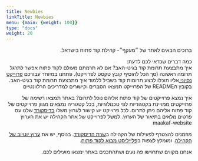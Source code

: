 ```yaml
---
title: Newbies
linkTitle: Newbies
menu: {main: {weight: 100}}
type: "docs"
weight: 20
---
```


<div dir="rtl">

ברוכים הבאים לאתר של ״מעקף״- קהילת קוד פתוח בישראל.

כמה דברים  שכדאי לכם לדעת:
<br>
איך מתבצעת תרומת קוד בגיט-האב?
אם לא תרמתם מעולם לקוד פתוח אפשר לתרגל תרומה ראשונה (סך הכל להוסיף קובץ טקסט לפרוייקט).
פתחנו במיוחד עבורכם [פרוייקט נסיוני ](https://github.com/UrielOfir/os-practice) אליו תוכלו לבצע תרומות קוד בשביל ללמוד איך מתבצעת תרומת קוד בגיט-האב.
בקובץ הREADME של הפרוייקט תמצאו הסברים וקישורים למדריכים הרלוונטיים

איך נמצא פרוייקטים של קוד פתוח אליהם נוכל לתרום?
באתר תמצאו רשימה של פרוייקטים ממויינת בקטגוריות לפי טכנולוגיות,
בכל קטגוריה נמצאים מגוון פרוייקטים של קוד פתוח אליהם ניתן לתרום. לכל פרוייקט יש קישור לערוץ משלו [בדיסקורד](https://discord.gg/a2VyCjRk2M) שלנו עם פרטים מלאים בתיאור של הערוץ.
למשל לפרוייקט של אתר הקהילה יש את הערוץ
 ⁠maakaf-website

מוזמנים להצטרף לפעילות של הקהילה ב[שרת הדיסקורד](https://discord.gg/a2VyCjRk2M).
בנוסף, יש את [ערוץ יוטיוב של הקהילה](https://www.youtube.com/@maakaf-os). ומומלץ לצפות ב[פלייליסט מבוא לקוד פתוח](https://youtube.com/playlist?list=PLFP8kbJw2mot-6WSKS3_4Fmmx-30w6-tj).

אנחנו מקווים שתרגישו פה נעים ושתהתכנים באתר ימצאו מועילים לכם.

</div>